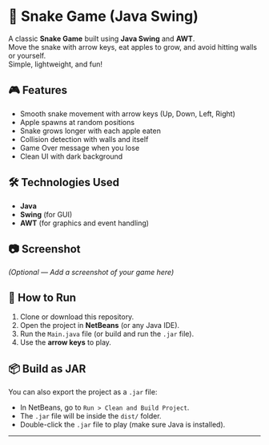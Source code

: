 # 🐍 Snake Game (Java Swing)

A classic **Snake Game** built using **Java Swing** and **AWT**.  
Move the snake with arrow keys, eat apples to grow, and avoid hitting walls or yourself.  
Simple, lightweight, and fun!

## 🎮 Features
- Smooth snake movement with arrow keys (Up, Down, Left, Right)
- Apple spawns at random positions
- Snake grows longer with each apple eaten
- Collision detection with walls and itself
- Game Over message when you lose
- Clean UI with dark background

## 🛠️ Technologies Used
- **Java**
- **Swing** (for GUI)
- **AWT** (for graphics and event handling)

## 📷 Screenshot
*(Optional — Add a screenshot of your game here)*

## 🚀 How to Run
1. Clone or download this repository.
2. Open the project in **NetBeans** (or any Java IDE).
3. Run the `Main.java` file (or build and run the `.jar` file).
4. Use the **arrow keys** to play.

## 📦 Build as JAR
You can also export the project as a `.jar` file:
- In NetBeans, go to `Run > Clean and Build Project`.
- The `.jar` file will be inside the `dist/` folder.
- Double-click the `.jar` file to play (make sure Java is installed).

---
